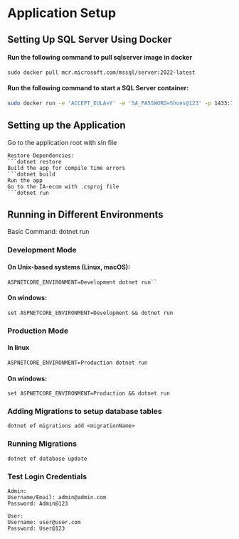 # Application Setup

## Setting Up SQL Server Using Docker
#### Run the following command to pull sqlserver image in docker
```
sudo docker pull mcr.microsoft.com/mssql/server:2022-latest
```
#### Run the following command to start a SQL Server container:
```bash
sudo docker run -e 'ACCEPT_EULA=Y' -e 'SA_PASSWORD=Shoes@123' -p 1433:1433 --name sql_server_container -d mcr.microsoft.com/mssql/server:2022-latest
```
## Setting up the Application
Go to the application root with sln file
```cd IA-Ecom/IA-Ecom
Restore Dependencies:
```dotnet restore
Build the app for compile time errors
```dotnet build
Run the app
Go to the IA-ecom with .csproj file
```dotnet run
```
## Running in Different Environments

Basic Command: dotnet run

### Development Mode
#### On Unix-based systems (Linux, macOS):

```
ASPNETCORE_ENVIRONMENT=Development dotnet run``
```
#### On windows:
```
set ASPNETCORE_ENVIRONMENT=Development && dotnet run
```
### Production Mode
#### In linux
```
ASPNETCORE_ENVIRONMENT=Production dotnet run
```
#### On windows:
```
set ASPNETCORE_ENVIRONMENT=Production && dotnet run
```
### Adding Migrations to setup database tables
```
dotnet ef migrations add <migrationName>
```
### Running Migrations
```
dotnet ef database update
```
### Test Login Credentials
```
Admin:
Username/Email: admin@admin.com
Password: Admin@123

User:
Username: user@user.com 
Password: User@123
```